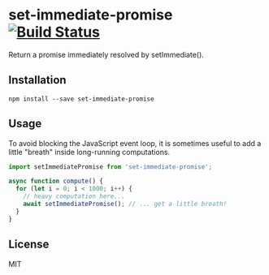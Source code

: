 # set-immediate-promise [![Build Status](https://travis-ci.org/mvila/set-immediate-promise.svg?branch=master)](https://travis-ci.org/mvila/set-immediate-promise)

Return a promise immediately resolved by setImmediate().

## Installation

```
npm install --save set-immediate-promise
```

## Usage

To avoid blocking the JavaScript event loop, it is sometimes useful to add a little "breath" inside long-running computations.

```javascript
import setImmediatePromise from 'set-immediate-promise';

async function compute() {
  for (let i = 0; i < 1000; i++) {
    // heavy computation here...
    await setImmediatePromise(); // ... get a little breath!
  }
}
```

## License

MIT

